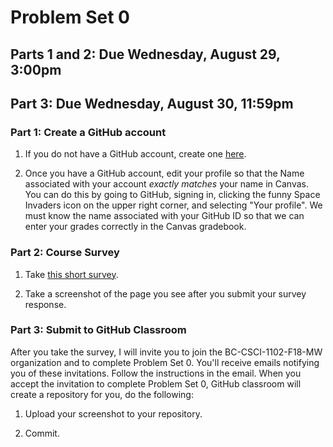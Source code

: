 # Problem Set 0
## Parts 1 and 2: Due Wednesday, August 29, 3:00pm
## Part 3: Due Wednesday, August 30, 11:59pm

### Part 1: Create a GitHub account
1. If you do not have a GitHub account, create one [here](https://github.com/join?source=header-home).

2. Once you have a GitHub account, edit your profile so that the Name associated with your account *exactly matches* your name in Canvas. You can do this by going to GitHub, signing in, clicking the funny Space Invaders icon on the upper right corner, and selecting "Your profile". We must know the name associated with your GitHub ID so that we can enter your grades correctly in the Canvas gradebook.

### Part 2: Course Survey

1. Take [this short survey](https://goo.gl/forms/gKiVUX25ZZH9XYnW2).

2. Take a screenshot of the page you see after you submit your survey response.


### Part 3: Submit to GitHub Classroom

After you take the survey, I will invite you to join the BC-CSCI-1102-F18-MW organization and to complete Problem Set 0. You'll receive emails notifying you of these invitations. Follow the instructions in the email. When you accept the invitation to complete Problem Set 0, GitHub classroom will create a repository for you, do the following:

1. Upload your screenshot to your repository.

2. Commit.
